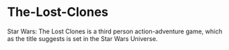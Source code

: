 # The-Lost-Clones
Star Wars: The Lost Clones is a third person action-adventure game, which as the title suggests is set in the Star Wars Universe.

